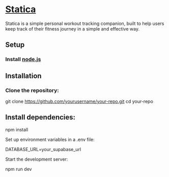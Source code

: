 # [Statica](https://statica-teal.vercel.app/landing)

Statica is a simple personal workout tracking companion, built to help users keep track of their fitness journey in a simple and effective way.

## Setup

### Install [node.js](https://nodejs.org/en)

## Installation

### Clone the repository:

git clone https://github.com/yourusername/your-repo.git
cd your-repo

## Install dependencies:

npm install

Set up environment variables in a .env file:

DATABASE_URL=your_supabase_url

Start the development server:

npm run dev
